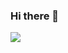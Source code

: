 ### Hi there 👋
<a href="http://seoyyung.com" target="_blank"><img src="https://img.shields.io/badge/00B3E0?style=social&logo=appveyor&logoColor=00B3E0"/></a>
<!--
**sy-project/sy-project** is a ✨ _special_ ✨ repository because its `README.md` (this file) appears on your GitHub profile.

Here are some ideas to get you started:

- 🔭 I’m currently working on ...
- 🌱 I’m currently learning ...
- 👯 I’m looking to collaborate on ...
- 🤔 I’m looking for help with ...
- 💬 Ask me about ...
- 📫 How to reach me: ...
- 😄 Pronouns: ...
- ⚡ Fun fact: ...
-->
